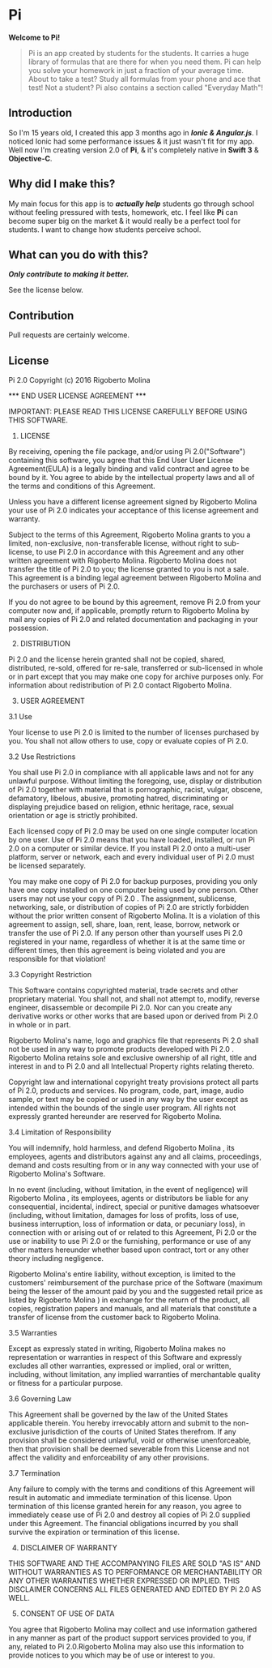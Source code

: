 # Pi

**Welcome to Pi!**

> Pi is an app created by students for the students. It carries a huge library of formulas that are there for when you need them. Pi can help you solve your homework in just a fraction of your average time. About to take a test? Study all formulas from your phone and ace that test! Not a student? Pi also contains a section called "Everyday Math"!

## Introduction
So I'm 15 years old, I created this app 3 months ago in ***Ionic & Angular.js***. I noticed Ionic had some performance issues & it just wasn't fit for my app. Well now I'm creating version 2.0 of **Pi**, & it's completely native in **Swift 3** & **Objective-C**.

## Why did I make this?
My main focus for this app is to ***actually help*** students go through school without feeling pressured with tests, homework, etc. I feel like **Pi** can become super big on the market & it would really be a perfect tool for students. I want to change how students perceive school.

## What can you do with this?
***Only contribute to making it better.***

See the license below.

## Contribution
Pull requests are certainly welcome.

## License
Pi 2.0
Copyright (c) 2016 Rigoberto Molina

*** END USER LICENSE AGREEMENT ***

IMPORTANT: PLEASE READ THIS LICENSE CAREFULLY BEFORE USING THIS SOFTWARE.

1. LICENSE

By receiving, opening the file package, and/or using Pi 2.0("Software") containing this software, you agree that this End User User License Agreement(EULA) is a legally binding and valid contract and agree to be bound by it. You agree to abide by the intellectual property laws and all of the terms and conditions of this Agreement.

Unless you have a different license agreement signed by Rigoberto Molina your use of Pi 2.0 indicates your acceptance of this license agreement and warranty.

Subject to the terms of this Agreement, Rigoberto Molina grants to you a limited, non-exclusive, non-transferable license, without right to sub-license, to use Pi 2.0 in accordance with this Agreement and any other written agreement with Rigoberto Molina. Rigoberto Molina does not transfer the title of Pi 2.0 to you; the license granted to you is not a sale. This agreement is a binding legal agreement between Rigoberto Molina and the purchasers or users of Pi 2.0.

If you do not agree to be bound by this agreement, remove Pi 2.0 from your computer now and, if applicable, promptly return to Rigoberto Molina by mail any copies of Pi 2.0 and related documentation and packaging in your possession.

2. DISTRIBUTION

Pi 2.0 and the license herein granted shall not be copied, shared, distributed, re-sold, offered for re-sale, transferred or sub-licensed in whole or in part except that you may make one copy for archive purposes only. For information about redistribution of Pi 2.0 contact Rigoberto Molina.

3. USER AGREEMENT

3.1 Use

Your license to use Pi 2.0 is limited to the number of licenses purchased by you. You shall not allow others to use, copy or evaluate copies of Pi 2.0.

3.2 Use Restrictions

You shall use Pi 2.0 in compliance with all applicable laws and not for any unlawful purpose. Without limiting the foregoing, use, display or distribution of Pi 2.0 together with material that is pornographic, racist, vulgar, obscene, defamatory, libelous, abusive, promoting hatred, discriminating or displaying prejudice based on religion, ethnic heritage, race, sexual orientation or age is strictly prohibited.

Each licensed copy of Pi 2.0 may be used on one single computer location by one user. Use of Pi 2.0 means that you have loaded, installed, or run Pi 2.0 on a computer or similar device. If you install Pi 2.0 onto a multi-user platform, server or network, each and every individual user of Pi 2.0 must be licensed separately.

You may make one copy of Pi 2.0 for backup purposes, providing you only have one copy installed on one computer being used by one person. Other users may not use your copy of Pi 2.0 . The assignment, sublicense, networking, sale, or distribution of copies of Pi 2.0 are strictly forbidden without the prior written consent of Rigoberto Molina. It is a violation of this agreement to assign, sell, share, loan, rent, lease, borrow, network or transfer the use of Pi 2.0. If any person other than yourself uses Pi 2.0 registered in your name, regardless of whether it is at the same time or different times, then this agreement is being violated and you are responsible for that violation!

3.3 Copyright Restriction

This Software contains copyrighted material, trade secrets and other proprietary material. You shall not, and shall not attempt to, modify, reverse engineer, disassemble or decompile Pi 2.0. Nor can you create any derivative works or other works that are based upon or derived from Pi 2.0 in whole or in part.

Rigoberto Molina's name, logo and graphics file that represents Pi 2.0 shall not be used in any way to promote products developed with Pi 2.0 . Rigoberto Molina retains sole and exclusive ownership of all right, title and interest in and to Pi 2.0 and all Intellectual Property rights relating thereto.

Copyright law and international copyright treaty provisions protect all parts of Pi 2.0, products and services. No program, code, part, image, audio sample, or text may be copied or used in any way by the user except as intended within the bounds of the single user program. All rights not expressly granted hereunder are reserved for Rigoberto Molina.

3.4 Limitation of Responsibility

You will indemnify, hold harmless, and defend Rigoberto Molina , its employees, agents and distributors against any and all claims, proceedings, demand and costs resulting from or in any way connected with your use of Rigoberto Molina's Software.

In no event (including, without limitation, in the event of negligence) will Rigoberto Molina , its employees, agents or distributors be liable for any consequential, incidental, indirect, special or punitive damages whatsoever (including, without limitation, damages for loss of profits, loss of use, business interruption, loss of information or data, or pecuniary loss), in connection with or arising out of or related to this Agreement, Pi 2.0 or the use or inability to use Pi 2.0 or the furnishing, performance or use of any other matters hereunder whether based upon contract, tort or any other theory including negligence.

Rigoberto Molina's entire liability, without exception, is limited to the customers' reimbursement of the purchase price of the Software (maximum being the lesser of the amount paid by you and the suggested retail price as listed by Rigoberto Molina ) in exchange for the return of the product, all copies, registration papers and manuals, and all materials that constitute a transfer of license from the customer back to Rigoberto Molina.

3.5 Warranties

Except as expressly stated in writing, Rigoberto Molina makes no representation or warranties in respect of this Software and expressly excludes all other warranties, expressed or implied, oral or written, including, without limitation, any implied warranties of merchantable quality or fitness for a particular purpose.

3.6 Governing Law

This Agreement shall be governed by the law of the United States applicable therein. You hereby irrevocably attorn and submit to the non-exclusive jurisdiction of the courts of United States therefrom. If any provision shall be considered unlawful, void or otherwise unenforceable, then that provision shall be deemed severable from this License and not affect the validity and enforceability of any other provisions.

3.7 Termination

Any failure to comply with the terms and conditions of this Agreement will result in automatic and immediate termination of this license. Upon termination of this license granted herein for any reason, you agree to immediately cease use of Pi 2.0 and destroy all copies of Pi 2.0 supplied under this Agreement. The financial obligations incurred by you shall survive the expiration or termination of this license.

4. DISCLAIMER OF WARRANTY

THIS SOFTWARE AND THE ACCOMPANYING FILES ARE SOLD "AS IS" AND WITHOUT WARRANTIES AS TO PERFORMANCE OR MERCHANTABILITY OR ANY OTHER WARRANTIES WHETHER EXPRESSED OR IMPLIED. THIS DISCLAIMER CONCERNS ALL FILES GENERATED AND EDITED BY Pi 2.0 AS WELL.

5. CONSENT OF USE OF DATA

You agree that Rigoberto Molina may collect and use information gathered in any manner as part of the product support services provided to you, if any, related to Pi 2.0.Rigoberto Molina may also use this information to provide notices to you which may be of use or interest to you.
